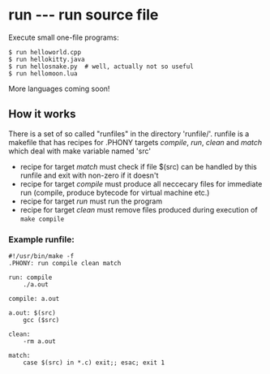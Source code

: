 # run --- run source file

Execute small one-file programs:

```
$ run helloworld.cpp
$ run hellokitty.java
$ run hellosnake.py  # well, actually not so useful
$ run hellomoon.lua
```

More languages coming soon!


## How it works

There is a set of so called "runfiles" in the directory 'runfile/'. runfile is a makefile that has recipes for .PHONY targets *compile*, *run*, *clean* and *match* which deal with make variable named 'src'

* recipe for target *match* must check if file $(src) can be handled by this runfile and exit with non-zero if it doesn't
* recipe for target *compile* must produce all neccecary files for immediate run (compile, produce bytecode for virtual machine etc.)
* recipe for target *run* must run the program
* recipe for target *clean* must remove files produced during execution of `make compile`

### Example runfile:
```
#!/usr/bin/make -f
.PHONY: run compile clean match

run: compile
	./a.out

compile: a.out

a.out: $(src)
	gcc ($src)

clean:
	-rm a.out

match:
	case $(src) in *.c) exit;; esac; exit 1
```
